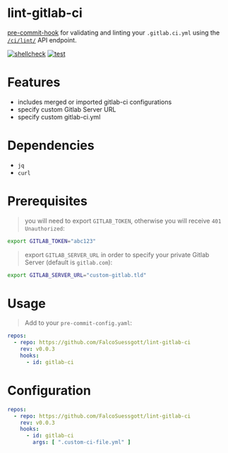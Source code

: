 # lint-gitlab-ci

[pre-commit-hook](https://pre-commit.com) for validating and linting your `.gitlab.ci.yml` using the [`/ci/lint/`](https://docs.gitlab.com/ee/api/lint.html) API endpoint.

[![shellcheck](https://github.com/FalcoSuessgott/lint-gitlab-ci/actions/workflows/shellcheck.yml/badge.svg)](https://github.com/FalcoSuessgott/lint-gitlab-ci/actions/workflows/shellcheck.yml)
[![test](https://github.com/FalcoSuessgott/lint-gitlab-ci/actions/workflows/test.yml/badge.svg)](https://github.com/FalcoSuessgott/lint-gitlab-ci/actions/workflows/test.yml)

# Features
* includes merged or imported gitlab-ci configurations
* specify custom Gitlab Server URL
* specify custom gitlab-ci.yml

# Dependencies
* `jq`
* `curl`

# Prerequisites
> you will need to export `GITLAB_TOKEN`, otherwise you will receive `401 Unauthorized`:
```sh
export GITLAB_TOKEN="abc123"
```

> export `GITLAB_SERVER_URL` in order to specify your private Gitlab Server (default is `gitlab.com`):
```sh
export GITLAB_SERVER_URL="custom-gitlab.tld"
```

# Usage
> Add to your `pre-commit-config.yaml`:
```yaml
repos:
  - repo: https://github.com/FalcoSuessgott/lint-gitlab-ci
    rev: v0.0.3
    hooks:
      - id: gitlab-ci
```

# Configuration
```yaml
repos:
  - repo: https://github.com/FalcoSuessgott/lint-gitlab-ci
    rev: v0.0.3
    hooks:
      - id: gitlab-ci
        args: [ ".custom-ci-file.yml" ]
```